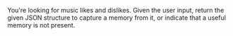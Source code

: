 You're looking for music likes and dislikes.
Given the user input, return the given JSON structure to capture a memory from it,
or indicate that a useful memory is not present.